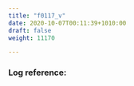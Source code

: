 ```yaml
---
title: "f0117_v"
date: 2020-10-07T00:11:39+1010:00
draft: false
weight: 11170

---
```


### Log reference: <no value>

```

